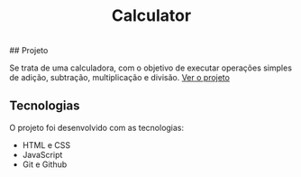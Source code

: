 <h1 align="center">Calculator</h1>

<br>
## Projeto

Se trata de uma calculadora, com o objetivo de executar operações simples de adição, subtração, multiplicação e divisão.
<a href="">Ver o projeto</a>
## Tecnologias

O projeto foi desenvolvido com as tecnologias:

- HTML e CSS
- JavaScript
- Git e Github

